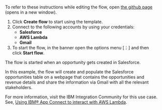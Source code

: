 To refer to these instructions while editing the flow, open [the github page](https://github.com/ot4i/app-connect-templates/tree/master/resources/markdown//Invoke%20a%20function%20from%20AWS%20Lambda%20whenever%20an%20opportunity%20gets%20created%20in%20Salesforce_instructions.md) (opens in a new window).

1. Click **Create flow** to start using the template.
2. Connect to the following accounts by using your credentials:
   - **Salesforce**
   - **AWS Lambda** 
   - **Gmail**
3. To start the flow, in the banner open the options menu [⋮] and then click **Start flow**.

The flow is started when an opportunity gets created in Salesforce.

In this example, the flow will create and populate the Salesforce opportunities table on a webpage that contains the opportunities and revenue details and share the information via Gmail with all the relevant stakeholders.

For more information, visit the IBM Integration Community for this use case. See, [Using IBM® App Connect to interact with AWS Lambda](https://community.ibm.com/community/user/integration/blogs/shamini-arumugam1/2022/10/07/using-ibm-app-connect-to-interact-with-aws-lambda).
